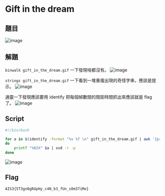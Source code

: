 # Gift in the dream
## 題目
![image](https://user-images.githubusercontent.com/57281249/168673698-16d3c232-db1c-4d69-a3c0-9970b5503f32.png)

## 解題
`binwalk gift_in_the_dream.gif` 一下發現啥都沒有。
![image](https://user-images.githubusercontent.com/57281249/168673798-46ea4b75-0057-40ed-84a7-8b8960af17c5.png)

`strings gift_in_the_dream.gif` 一下看到一堆重複出現的奇怪字串，應該是提示。
![image](https://user-images.githubusercontent.com/57281249/168673891-c278d846-63a4-4d04-9323-9f5107eaaf25.png)

通靈一下發現應該要用 identify 把每個幀數間的間距時間抓出來應該就是 flag 了。
![image](https://user-images.githubusercontent.com/57281249/168673950-126f0c6a-39d7-46ad-ac6d-00dc62b475fd.png)

## Script

``` bash
#!/bin/bash

for a in $(identify -format "%s %T \n" gift_in_the_dream.gif | awk '{print $2}')
do
    printf "%02X" $a | xxd -r -p
done
```
![image](https://user-images.githubusercontent.com/57281249/168674150-9425fae5-e7af-4ab2-8de2-65af515d8752.png)

## Flag
`AIS3{5T3gn0gR4pHy_c4N_b3_fUn_s0m37iMe}`
